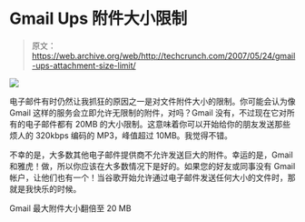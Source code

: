 # Gmail Ups 附件大小限制

> 原文：<https://web.archive.org/web/http://techcrunch.com/2007/05/24/gmail-ups-attachment-size-limit/>

![](img/bcfb98b98ebe431e2e06662ede21cf65.png)

电子邮件有时仍然让我抓狂的原因之一是对文件附件大小的限制。你可能会认为像 Gmail 这样的服务会立即允许无限制的附件，对吗？Gmail 没有，不过现在它对所有的电子邮件都有 20MB 的大小限制。这意味着你可以开始给你的朋友发送那些烦人的 320kbps 编码的 MP3，峰值超过 10MB。我觉得不错。

不幸的是，大多数其他电子邮件提供商不允许发送巨大的附件。幸运的是，Gmail 和雅虎！做，所以你应该在大多数情况下是好的。如果您的好友或同事没有 Gmail 帐户，让他们也有一个！当谷歌开始允许通过电子邮件发送任何大小的文件时，那就是我快乐的时候。

Gmail 最大附件大小翻倍至 20 MB